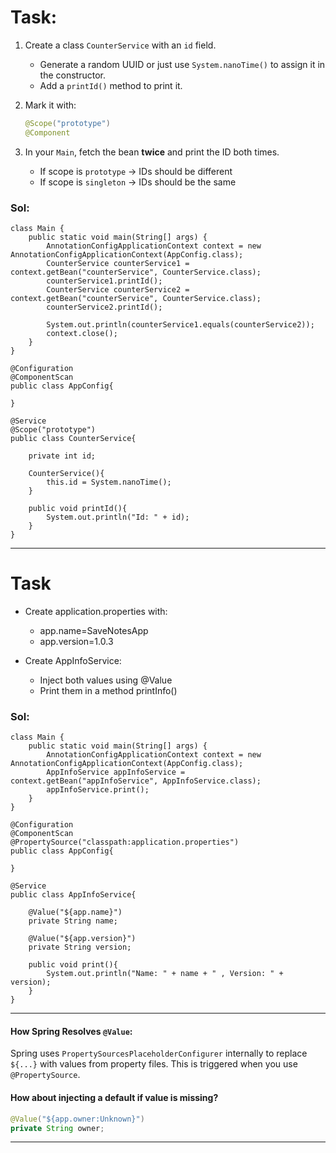 # Task:

1. Create a class `CounterService` with an `id` field.

   * Generate a random UUID or just use `System.nanoTime()` to assign it in the constructor.
   * Add a `printId()` method to print it.

2. Mark it with:

   ```java
   @Scope("prototype")
   @Component
   ```

3. In your `Main`, fetch the bean **twice** and print the ID both times.

   * If scope is `prototype` → IDs should be different
   * If scope is `singleton` → IDs should be the same

### Sol:

```
class Main {
    public static void main(String[] args) {
        AnnotationConfigApplicationContext context = new AnnotationConfigApplicationContext(AppConfig.class);
        CounterService counterService1 = context.getBean("counterService", CounterService.class);
        counterService1.printId();
        CounterService counterService2 = context.getBean("counterService", CounterService.class);
        counterService2.printId();
        
        System.out.println(counterService1.equals(counterService2));
        context.close();
    }
}

@Configuration
@ComponentScan
public class AppConfig{

}

@Service
@Scope("prototype")
public class CounterService{
    
    private int id;
    
    CounterService(){
        this.id = System.nanoTime();
    }
    
    public void printId(){
        System.out.println("Id: " + id);
    }
}
```

---

# Task

- Create application.properties with:
  - app.name=SaveNotesApp
  - app.version=1.0.3
    
- Create AppInfoService:
  - Inject both values using @Value
  - Print them in a method printInfo()

### Sol:

```
class Main {
    public static void main(String[] args) {
        AnnotationConfigApplicationContext context = new AnnotationConfigApplicationContext(AppConfig.class);
        AppInfoService appInfoService = context.getBean("appInfoService", AppInfoService.class);
        appInfoService.print();
    }
}

@Configuration
@ComponentScan
@PropertySource("classpath:application.properties")
public class AppConfig{

}

@Service
public class AppInfoService{
    
    @Value("${app.name}")
    private String name;
    
    @Value("${app.version}")
    private String version;
    
    public void print(){
        System.out.println("Name: " + name + " , Version: " + version);
    }
}
```

---

#### How Spring Resolves `@Value`:

Spring uses `PropertySourcesPlaceholderConfigurer` internally to replace `${...}` with values from property files.
This is triggered when you use `@PropertySource`.

#### How about injecting a default if value is missing?

```java
@Value("${app.owner:Unknown}")
private String owner;
```

---



